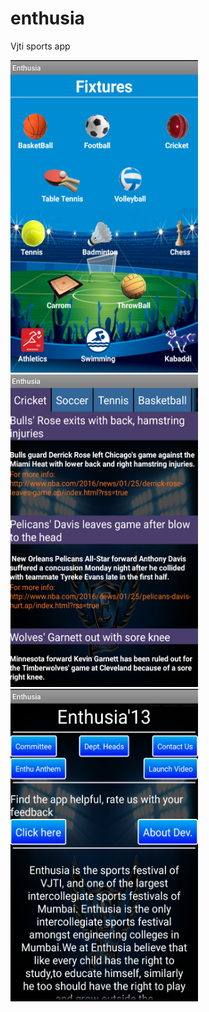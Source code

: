 # enthusia
Vjti sports app


<img src="/images/enthu_dash.png" alt="Screenshot 1" width="300" height="500">
<img src="/images/enthu_detail.png" alt="Screenshot 1" width="300" height="500">
<img src="/images/enthu_info.png" alt="Screenshot 1" width="300" height="500">
